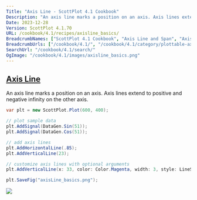 ```yaml
---
Title: "Axis Line - ScottPlot 4.1 Cookbook"
Description: "An axis line marks a position on an axis. Axis lines extend to positive and negative infinity on the other axis."
Date: 2023-12-28
Version: ScottPlot 4.1.70
URL: /cookbook/4.1/recipes/axisline_basics/
BreadcrumbNames: ["ScottPlot 4.1 Cookbook", "Axis Line and Span", "Axis Line"]
BreadcrumbUrls: ["/cookbook/4.1/", "/cookbook/4.1/category/plottable-axis-line-and-span", "/cookbook/4.1/recipes/axisline_basics/"]
SearchUrl: "/cookbook/4.1/search/"
OgImage: "/cookbook/4.1/images/axisline_basics.png"
---
```


<h2><a id='axis-line' href='/cookbook/4.1/recipes/axisline_basics/'>Axis Line</a></h2>

An axis line marks a position on an axis. Axis lines extend to positive and negative infinity on the other axis.

```cs
var plt = new ScottPlot.Plot(600, 400);

// plot sample data
plt.AddSignal(DataGen.Sin(51));
plt.AddSignal(DataGen.Cos(51));

// add axis lines
plt.AddHorizontalLine(.85);
plt.AddVerticalLine(23);

// customize axis lines with optional arguments
plt.AddVerticalLine(x: 33, color: Color.Magenta, width: 3, style: LineStyle.Dot);

plt.SaveFig("axisLine_basics.png");
```

<img src='../../images/axisline_basics.png' class='d-block mx-auto my-5' />


